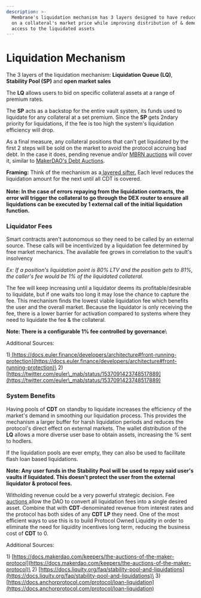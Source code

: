 ```yaml
---
description: >-
  Membrane's liquidation mechanism has 3 layers designed to have reduced effects
  on a collateral's market price while improving distribution of & democratizing
  access to the liquidated assets
---
```


# Liquidation Mechanism

The 3 layers of the liquidation mechanism: **Liquidation Queue (LQ)**, **Stability Pool (SP)** and **open market sales**

The **LQ** allows users to bid on specific collateral assets at a range of premium rates.&#x20;

The **SP** acts as a backstop for the entire vault system, its funds used to liquidate for any collateral at a set premium. Since the **SP** gets 2ndary priority for liquidations, if the fee is too high the system's liquidation efficiency will drop.

As a final measure, any collateral positions that can't get liquidated by the first 2 steps will be sold on the market to avoid the protocol accruing bad debt. In the case it does, pending revenue and/or [MBRN auctions](../smart-contracts/mbrn-auction.md) will cover it, similar to [MakerDAO's Debt Auctions](https://docs.makerdao.com/keepers/the-auctions-of-the-maker-protocol).

**Framing:** Think of the mechanism as a[ layered sifter.](https://twitter.com/lite\_trix/status/1623347765035016193?s=20\&t=VZpse4CI1YzxFn78PYgnMQ) Each level reduces the liquidation amount for the next until all CDT is covered.\
\
**Note: In the case of errors repaying from the liquidation contracts, the error will trigger the collateral to go through the DEX router to ensure all liquidations can be executed by 1 external call of the initial liquidation function.**

### Liquidator Fees

Smart contracts aren't autonomous so they need to be called by an external source. These calls will be incentivized by a liquidation fee determined by free market mechanics. The available fee grows in correlation to the vault's insolvency

_Ex: If a position's liquidation point is 80% LTV and the position gets to 81%, the caller's fee would be 1% of the liquidated collateral._

The fee will keep increasing until a liquidator deems its profitable/desirable to liquidate, but if one waits too long it may lose the chance to capture the fee. This mechanism finds the lowest viable liquidation fee which benefits the user and the overall market.  Because the liquidator is only receiving the fee, there is a lower barrier for activation compared to systems where they need to liquidate the fee & the collateral.

**Note: There is a configurable 1% fee controlled by governance**\


Additional Sources:&#x20;

1\)[ ](https://docs.euler.finance/developers/architecture#front-running-protection)[https://docs.euler.finance/developers/architecture#front-running-protection](https://docs.euler.finance/developers/architecture#front-running-protection)\
2\) [https://twitter.com/euler\_mab/status/1537091423748517889](https://twitter.com/euler\_mab/status/1537091423748517889)

### System Benefits

Having pools of **CDT** on standby to liquidate increases the efficiency of the market's demand in smoothing our liquidation process. This provides the mechanism a larger buffer for harsh liquidation periods and reduces the protocol's direct effect on external markets. The wallet distribution of the **LQ** allows a more diverse user base to obtain assets, increasing the % sent to hodlers.&#x20;

If the liquidation pools are ever empty, they can also be used to facilitate flash loan based liquidations.

**Note: Any user funds in the Stability Pool will be used to repay said user's vaults if liquidated. This doesn't protect the user from the external liquidator & protocol fees.**

Witholding revenue could be a very powerful strategic decision. Fee [auctions ](../smart-contracts/mbrn-auction.md)allow the DAO to convert all liquidation fees into a single desired asset. Combine that with **CDT**-denominated revenue from interest rates and the protocol has both sides of any **CDT LP** they need. One of the most efficient ways to use this is to build Protocol Owned Liquidity in order to eliminate the need for liquidity incentives long term, reducing the business cost of **CDT** to 0.

Additional Sources:&#x20;

1\) [https://docs.makerdao.com/keepers/the-auctions-of-the-maker-protocol](https://docs.makerdao.com/keepers/the-auctions-of-the-maker-protocol)\
2\) [https://docs.liquity.org/faq/stability-pool-and-liquidations](https://docs.liquity.org/faq/stability-pool-and-liquidations)\
3\) [https://docs.anchorprotocol.com/protocol/loan-liquidation](https://docs.anchorprotocol.com/protocol/loan-liquidation)

